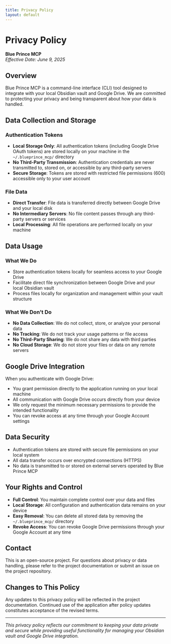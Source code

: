 ```yaml
---
title: Privacy Policy
layout: default
---
```


# Privacy Policy

**Blue Prince MCP**  
*Effective Date: June 9, 2025*

## Overview

Blue Prince MCP is a command-line interface (CLI) tool designed to integrate with your local Obsidian vault and Google Drive. We are committed to protecting your privacy and being transparent about how your data is handled.

## Data Collection and Storage

### Authentication Tokens
- **Local Storage Only**: All authentication tokens (including Google Drive OAuth tokens) are stored locally on your machine in the `~/.blueprince_mcp/` directory
- **No Third-Party Transmission**: Authentication credentials are never transmitted to, stored on, or accessible by any third-party servers
- **Secure Storage**: Tokens are stored with restricted file permissions (600) accessible only to your user account

### File Data
- **Direct Transfer**: File data is transferred directly between Google Drive and your local disk
- **No Intermediary Servers**: No file content passes through any third-party servers or services
- **Local Processing**: All file operations are performed locally on your machine

## Data Usage

### What We Do
- Store authentication tokens locally for seamless access to your Google Drive
- Facilitate direct file synchronization between Google Drive and your local Obsidian vault
- Process files locally for organization and management within your vault structure

### What We Don't Do
- **No Data Collection**: We do not collect, store, or analyze your personal data
- **No Tracking**: We do not track your usage patterns or file access
- **No Third-Party Sharing**: We do not share any data with third parties
- **No Cloud Storage**: We do not store your files or data on any remote servers

## Google Drive Integration

When you authenticate with Google Drive:
- You grant permission directly to the application running on your local machine
- All communication with Google Drive occurs directly from your device
- We only request the minimum necessary permissions to provide the intended functionality
- You can revoke access at any time through your Google Account settings

## Data Security

- Authentication tokens are stored with secure file permissions on your local system
- All data transfer occurs over encrypted connections (HTTPS)
- No data is transmitted to or stored on external servers operated by Blue Prince MCP

## Your Rights and Control

- **Full Control**: You maintain complete control over your data and files
- **Local Storage**: All configuration and authentication data remains on your device
- **Easy Removal**: You can delete all stored data by removing the `~/.blueprince_mcp/` directory
- **Revoke Access**: You can revoke Google Drive permissions through your Google Account at any time

## Contact

This is an open-source project. For questions about privacy or data handling, please refer to the project documentation or submit an issue on the project repository.

## Changes to This Policy

Any updates to this privacy policy will be reflected in the project documentation. Continued use of the application after policy updates constitutes acceptance of the revised terms.

---

*This privacy policy reflects our commitment to keeping your data private and secure while providing useful functionality for managing your Obsidian vault and Google Drive integration.*